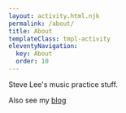 ```yaml
---
layout: activity.html.njk
permalink: /about/
title: About
templateClass: tmpl-activity
eleventyNavigation:
  key: About
  order: 10
---
```


Steve Lee's music practice stuff.

Also see my [blog](http://blog.fullmeasure.uk/)
